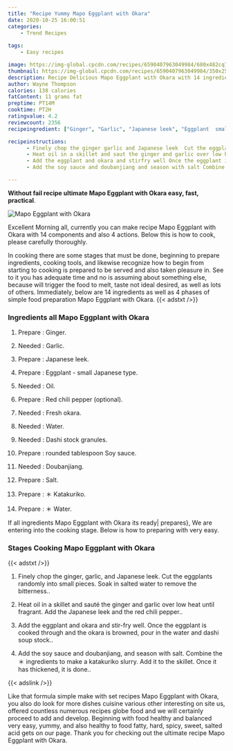 ```yaml
---
title: "Recipe Yummy Mapo Eggplant with Okara"
date: 2020-10-25 16:00:51
categories:
    - Trend Recipes
    
tags:
    - Easy recipes

image: https://img-global.cpcdn.com/recipes/6590407963049984/680x482cq70/mapo-eggplant-with-okara-recipe-main-photo.jpg
thumbnail: https://img-global.cpcdn.com/recipes/6590407963049984/350x250cq70/mapo-eggplant-with-okara-recipe-main-photo.jpg
description: Recipe Delicious Mapo Eggplant with Okara with 14 ingredients and 4 stages of easy cooking.
author: Wayne Thompson
calories: 138 calories
fatContent: 11 grams fat
preptime: PT14M
cooktime: PT2H
ratingvalue: 4.2
reviewcount: 2356
recipeingredient: ["Ginger", "Garlic", "Japanese leek", "Eggplant  small Japanese type", "Oil", "Red chili pepper optional", "Fresh okara", "Water", "Dashi stock granules", "rounded tablespoon Soy sauce", "Doubanjiang", "Salt", " Katakuriko", " Water"]

recipeinstructions: 
      - Finely chop the ginger garlic and Japanese leek  Cut the eggplants randomly into small pieces Soak in salted water to remove the bitterness 
      - Heat oil in a skillet and saut the ginger and garlic over low heat until fragrant Add the Japanese leek and the red chili pepper 
      - Add the eggplant and okara and stirfry well Once the eggplant is cooked through and the okara is browned pour in the water and dashi soup stock 
      - Add the soy sauce and doubanjiang and season with salt Combine the  ingredients to make a katakuriko slurry Add it to the skillet Once it has thickened it is done

---
```




**Without fail recipe ultimate Mapo Eggplant with Okara easy, fast, practical**. 


![Mapo Eggplant with Okara](https://img-global.cpcdn.com/recipes/6590407963049984/680x482cq70/mapo-eggplant-with-okara-recipe-main-photo.jpg "Mapo Eggplant with Okara")




Excellent Morning all, currently you can make recipe Mapo Eggplant with Okara with 14 components and also 4 actions. Below this is how to cook, please carefully thoroughly.

In cooking there are some stages that must be done, beginning to prepare ingredients, cooking tools, and likewise recognize how to begin from starting to cooking is prepared to be served and also taken pleasure in. See to it you has adequate time and no is assuming about something else, because will trigger the food to melt, taste not ideal desired, as well as lots of others. Immediately, below are 14 ingredients as well as 4 phases of simple food preparation Mapo Eggplant with Okara.
{{< adstxt />}}

### Ingredients all Mapo Eggplant with Okara


1. Prepare  : Ginger.

1. Needed  : Garlic.

1. Prepare  : Japanese leek.

1. Prepare  : Eggplant - small Japanese type.

1. Needed  : Oil.

1. Prepare  : Red chili pepper (optional).

1. Needed  : Fresh okara.

1. Needed  : Water.

1. Needed  : Dashi stock granules.

1. Prepare  : rounded tablespoon Soy sauce.

1. Needed  : Doubanjiang.

1. Prepare  : Salt.

1. Prepare  : ＊ Katakuriko.

1. Prepare  : ＊ Water.



If all ingredients Mapo Eggplant with Okara its ready| prepares}, We are entering into the cooking stage. Below is how to preparing with very easy.

### Stages Cooking Mapo Eggplant with Okara

{{< adstxt />}}


1. Finely chop the ginger, garlic, and Japanese leek.  Cut the eggplants randomly into small pieces. Soak in salted water to remove the bitterness..



1. Heat oil in a skillet and sauté the ginger and garlic over low heat until fragrant. Add the Japanese leek and the red chili pepper..



1. Add the eggplant and okara and stir-fry well. Once the eggplant is cooked through and the okara is browned, pour in the water and dashi soup stock..



1. Add the soy sauce and doubanjiang, and season with salt. Combine the ＊ ingredients to make a katakuriko slurry. Add it to the skillet. Once it has thickened, it is done..





{{< adslink />}}

Like that formula simple make with set recipes Mapo Eggplant with Okara, you also do look for more dishes cuisine various other interesting on site us, offered countless numerous recipes globe food and we will certainly proceed to add and develop. Beginning with food healthy and balanced very easy, yummy, and also healthy to food fatty, hard, spicy, sweet, salted acid gets on our page. Thank you for checking out the ultimate recipe Mapo Eggplant with Okara.

